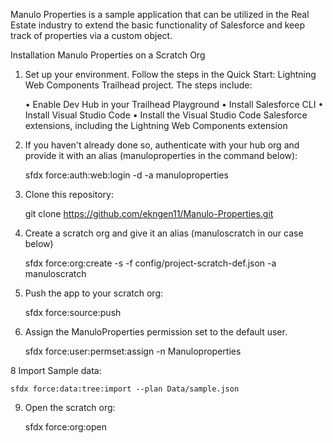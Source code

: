 Manulo Properties is a sample application that can be utilized in the Real Estate industry to extend the basic functionality of Salesforce and keep track of properties via a custom object.

Installation Manulo Properties on a Scratch Org 

1. Set up your environment. Follow the steps in the Quick Start: Lightning Web Components Trailhead project. The steps include:

	•	Enable Dev Hub in your Trailhead Playground
	•	Install Salesforce CLI
	•	Install Visual Studio Code
	•	Install the Visual Studio Code Salesforce extensions, including the Lightning Web Components extension

	
2. If you haven't already done so, authenticate with your hub org and provide it with an alias (manuloproperties in the command below):

	sfdx force:auth:web:login -d -a manuloproperties

3. Clone this repository:

	git clone https://github.com/ekngen11/Manulo-Properties.git

4. Create a scratch org and give it an alias (manuloscratch in our case below)

	sfdx force:org:create -s -f config/project-scratch-def.json -a manuloscratch

5. Push the app to your scratch org:

	sfdx force:source:push

6. Assign the ManuloProperties permission set to the default user.

	sfdx force:user:permset:assign -n Manuloproperties
	
8 Import Sample data:
	
	sfdx force:data:tree:import --plan Data/sample.json
	
9. Open the scratch org:

	sfdx force:org:open


	
	

